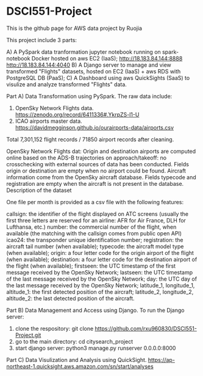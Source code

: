 # DSCI551-Project
This is the github page for AWS data project by Ruojia

This project include 3 parts:

A) A PySpark data tranformation jupyter notebook running on spark-notebook Docker hosted on aws EC2 (IaaS); http://18.183.84.144:8888 http://18.183.84.144:4040
B) A Django server to manage and view transformed "Flights" datasets, hosted on EC2 (IaaS) + aws RDS with PostgreSQL DB (PaaS);
C) A Dashboard using aws QuickSights (SaaS) to visulize and analyze transformed "Flights" data.



Part A)
Data Transformation using PySpark.
The raw data include:
1. OpenSky Network Flights data. https://zenodo.org/record/6411336#.YkrpZS-l1-U
2. ICAO airports master data. https://davidmegginson.github.io/ourairports-data/airports.csv

Total 7,301,152 flight records / 71850 airport records after cleaning.

OpenSky Network Flights dat: Origin and destination airports are computed online based on the ADS-B trajectories on approach/takeoff: no crosschecking with external sources of data has been conducted.
Fields origin or destination are empty when no airport could be found.
Aircraft information come from the OpenSky aircraft database. Fields typecode and registration are empty when the aircraft is not present in the database.
Description of the dataset

One file per month is provided as a csv file with the following features:

callsign: the identifier of the flight displayed on ATC screens (usually the first three letters are reserved for an airline: AFR for Air France, DLH for Lufthansa, etc.)
number: the commercial number of the flight, when available (the matching with the callsign comes from public open API)
icao24: the transponder unique identification number;
registration: the aircraft tail number (when available);
typecode: the aircraft model type (when available);
origin: a four letter code for the origin airport of the flight (when available);
destination: a four letter code for the destination airport of the flight (when available);
firstseen: the UTC timestamp of the first message received by the OpenSky Network;
lastseen: the UTC timestamp of the last message received by the OpenSky Network;
day: the UTC day of the last message received by the OpenSky Network;
latitude_1, longitude_1, altitude_1: the first detected position of the aircraft;
latitude_2, longitude_2, altitude_2: the last detected position of the aircraft.

Part B)
Data Management and Access using Django.
To run the Django server:
1. clone the respository: 
  git clone https://github.com/rxu960830/DSCI551-Project.git
2. go to the main directory:
  cd citysearch_project
3. start django server:
  python3 manage.py runserver 0.0.0.0:8000

Part C)
Data Visulization and Analysis using QuickSight.
https://ap-northeast-1.quicksight.aws.amazon.com/sn/start/analyses

